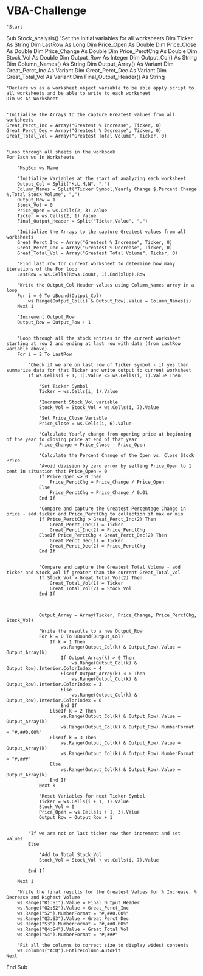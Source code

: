 # VBA-Challenge


    'Start


Sub Stock_analysis()
    'Set the initial variables for all worksheets
    Dim Ticker As String
    Dim LastRow As Long
    Dim Price_Open As Double
    Dim Price_Close As Double
    Dim Price_Change As Double
    Dim Price_PerctChg As Double
    Dim Stock_Vol As Double
    Dim Output_Row As Integer
    Dim Output_Col() As String
    Dim Column_Names() As String
    Dim Output_Array() As Variant
    Dim Great_Perct_Inc As Variant
    Dim Great_Perct_Dec As Variant
    Dim Great_Total_Vol As Variant
    Dim Final_Output_Header() As String

      
    'Declare ws as a worksheet object variable to be able apply script to all worksheets and be able to write to each worksheet
    Dim ws As Worksheet
     
    
    'Initialize the Arrays to the capture Greatest values from all worksheets
    Great_Perct_Inc = Array("Greatest % Increase", Ticker, 0)
    Great_Perct_Dec = Array("Greatest % Decrease", Ticker, 0)
    Great_Total_Vol = Array("Greatest Total Volume", Ticker, 0)
        
        
    'Loop through all sheets in the workbook
    For Each ws In Worksheets
    
        'MsgBox ws.Name
        
        'Initialize Variables at the start of analyzing each worksheet
        Output_Col = Split("K,L,M,N", ",")
        Column_Names = Split("Ticker Symbol,Yearly Change $,Percent Change %,Total Stock Volume", ",")
        Output_Row = 1
        Stock_Vol = 0
        Price_Open = ws.Cells(2, 3).Value
        Ticker = ws.Cells(2, 1).Value
        Final_Output_Header = Split("Ticker,Value", ",")
        
        'Initialize the Arrays to the capture Greatest values from all worksheets
        Great_Perct_Inc = Array("Greatest % Increase", Ticker, 0)
        Great_Perct_Dec = Array("Greatest % Decrease", Ticker, 0)
        Great_Total_Vol = Array("Greatest Total Volume", Ticker, 0)
        
        'Find last row for current worksheet to determine how many iterations of the For loop
        LastRow = ws.Cells(Rows.Count, 1).End(xlUp).Row
        
        'Write the Output_Col Header values using Column_Names array in a loop
        For i = 0 To UBound(Output_Col)
            ws.Range(Output_Col(i) & Output_Row).Value = Column_Names(i)
        Next i
        
        'Increment Output_Row
        Output_Row = Output_Row + 1
        
        
        'Loop through all the stock entries in the current worksheet starting at row 2 and ending at last row with data (from LastRow variable above)
        For i = 2 To LastRow
        
            'Check if we are on last row of Ticker symbol - if yes then summarize data for that Ticker and write output to current worksheet
            If ws.Cells(i + 1, 1).Value <> ws.Cells(i, 1).Value Then
                
                'Set Ticker Symbol
                Ticker = ws.Cells(i, 1).Value
                
                'Increment Stock_Vol variable
                Stock_Vol = Stock_Vol + ws.Cells(i, 7).Value
                
                'Set Price_Close Variable
                Price_Close = ws.Cells(i, 6).Value
                
                'Calculate Yearly change from opening price at beginning of the year to closing price at end of that year
                Price_Change = Price_Close - Price_Open
                
                'Calculate the Percent Change of the Open vs. Close Stock Price
                'Avoid division by zero error by setting Price_Open to 1 cent in situation that Price_Open = 0
                If Price_Open <> 0 Then
                    Price_PerctChg = Price_Change / Price_Open
                Else
                    Price_PerctChg = Price_Change / 0.01
                End If
                
                'Compare and capture the Greatest Percentage Change in price - add ticker and Price_PerctChg to collection if max or min
                If Price_PerctChg > Great_Perct_Inc(2) Then
                    Great_Perct_Inc(1) = Ticker
                    Great_Perct_Inc(2) = Price_PerctChg
                ElseIf Price_PerctChg < Great_Perct_Dec(2) Then
                    Great_Perct_Dec(1) = Ticker
                    Great_Perct_Dec(2) = Price_PerctChg
                End If
                
                
                'Compare and capture the Greatest Total Volume - add ticker and Stock_Vol if greater than the current Great_Total_Vol
                If Stock_Vol > Great_Total_Vol(2) Then
                    Great_Total_Vol(1) = Ticker
                    Great_Total_Vol(2) = Stock_Vol
                End If
                
                
                
                Output_Array = Array(Ticker, Price_Change, Price_PerctChg, Stock_Vol)
                
                'Write the results to a new Output_Row
                For k = 0 To UBound(Output_Col)
                    If k = 1 Then
                        ws.Range(Output_Col(k) & Output_Row).Value = Output_Array(k)
                        If Output_Array(k) > 0 Then
                            ws.Range(Output_Col(k) & Output_Row).Interior.ColorIndex = 4
                        ElseIf Output_Array(k) < 0 Then
                            ws.Range(Output_Col(k) & Output_Row).Interior.ColorIndex = 3
                        Else
                            ws.Range(Output_Col(k) & Output_Row).Interior.ColorIndex = 6
                        End If
                    ElseIf k = 2 Then
                        ws.Range(Output_Col(k) & Output_Row).Value = Output_Array(k)
                        ws.Range(Output_Col(k) & Output_Row).NumberFormat = "#,##0.00%"
                    ElseIf k = 3 Then
                        ws.Range(Output_Col(k) & Output_Row).Value = Output_Array(k)
                        ws.Range(Output_Col(k) & Output_Row).NumberFormat = "#,###"
                    Else
                        ws.Range(Output_Col(k) & Output_Row).Value = Output_Array(k)
                    End If
                Next k
            
                'Reset Variables for next Ticker Symbol
                Ticker = ws.Cells(i + 1, 1).Value
                Stock_Vol = 0
                Price_Open = ws.Cells(i + 1, 3).Value
                Output_Row = Output_Row + 1
                            
                
            'If we are not on last ticker row then increment and set values
            Else
                
                'Add to Total Stock_Vol
                Stock_Vol = Stock_Vol + ws.Cells(i, 7).Value
                
            End If
        
        Next i
        
        'Write the final results for the Greatest Values for % Increase, % Decrease and Highest Volume
        ws.Range("R1:S1").Value = Final_Output_Header
        ws.Range("Q2:S2").Value = Great_Perct_Inc
        ws.Range("S2").NumberFormat = "#,##0.00%"
        ws.Range("Q3:S3").Value = Great_Perct_Dec
        ws.Range("S3").NumberFormat = "#,##0.00%"
        ws.Range("Q4:S4").Value = Great_Total_Vol
        ws.Range("S4").NumberFormat = "#,###"
        
        'Fit all the columns to correct size to display widest contents
        ws.Columns("A:Q").EntireColumn.AutoFit
    Next

    
    
End Sub
